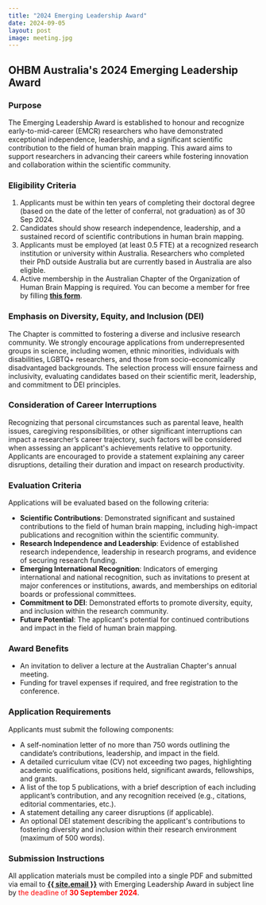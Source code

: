 ```yaml
---
title: "2024 Emerging Leadership Award"
date: 2024-09-05
layout: post
image: meeting.jpg
---
```



<h2 class="text-primary">
    <i class="fa-solid fa-award"></i> OHBM Australia's 2024 Emerging Leadership Award
</h2>


<h3 class="text-primary">
    <i class="fa-solid fa-circle-info"></i> Purpose
</h3>

The Emerging Leadership Award is established to honour and recognize early-to-mid-career (EMCR) researchers who have demonstrated exceptional independence, leadership, and a significant scientific contribution to the field of human brain mapping. This award aims to support researchers in advancing their careers while fostering innovation and collaboration within the scientific community.


<h3 class="text-primary">
    <i class="fa-solid fa-circle-check"></i> Eligibility Criteria
</h3>

1. Applicants must be within ten years of completing their doctoral degree (based on the date of the letter of conferral, not graduation) as of 30 Sep 2024.
2. Candidates should show research independence, leadership, and a sustained record of scientific contributions in human brain mapping.
3. Applicants must be employed (at least 0.5 FTE) at a recognized research institution or university within Australia. Researchers who completed their PhD outside Australia but are currently based in Australia are also eligible.
4. Active membership in the Australian Chapter of the Organization of Human Brain Mapping is required. You can become a member for free by filling [**this form**](https://docs.google.com/forms/d/e/1FAIpQLSe-7hOgdWB0sMSFNMZ73SJAOtrvaxEBjzg0EGiBoJorPyxWjg/viewform).


<h3 class="text-primary">
    <i class="fa-solid fa-users-viewfinder"></i> Emphasis on Diversity, Equity, and Inclusion (DEI)
</h3>

The Chapter is committed to fostering a diverse and inclusive research community. We strongly encourage applications from underrepresented groups in science, including women, ethnic minorities, individuals with disabilities, LGBTQ+ researchers, and those from socio-economically disadvantaged backgrounds. The selection process will ensure fairness and inclusivity, evaluating candidates based on their scientific merit, leadership, and commitment to DEI principles.


<h3 class="text-primary">
    <i class="fa-solid fa-business-time"></i> Consideration of Career Interruptions
</h3>

Recognizing that personal circumstances such as parental leave, health issues, caregiving responsibilities, or other significant interruptions can impact a researcher’s career trajectory, such factors will be considered when assessing an applicant's achievements relative to opportunity. Applicants are encouraged to provide a statement explaining any career disruptions, detailing their duration and impact on research productivity.


<h3 class="text-primary">
    <i class="fa-solid fa-magnifying-glass-chart"></i> Evaluation Criteria
</h3>

Applications will be evaluated based on the following criteria:

- **Scientific Contributions**: Demonstrated significant and sustained contributions to the field of human brain mapping, including high-impact publications and recognition within the scientific community.
- **Research Independence and Leadership**: Evidence of established research independence, leadership in research programs, and evidence of securing research funding.
- **Emerging International Recognition**: Indicators of emerging international and national recognition, such as invitations to present at major conferences or institutions, awards, and memberships on editorial boards or professional committees.
- **Commitment to DEI**: Demonstrated efforts to promote diversity, equity, and inclusion within the research community.
- **Future Potential**: The applicant's potential for continued contributions and impact in the field of human brain mapping.


<h3 class="text-primary">
    <i class="fa-solid fa-trophy"></i> Award Benefits
</h3>

- An invitation to deliver a lecture at the Australian Chapter's annual meeting.
- Funding for travel expenses if required, and free registration to the conference.


<h3 class="text-primary">
    <i class="fa-solid fa-circle-exclamation"></i> Application Requirements
</h3>

Applicants must submit the following components:

- A self-nomination letter of no more than 750 words outlining the candidate’s contributions, leadership, and impact in the field.
- A detailed curriculum vitae (CV) not exceeding two pages, highlighting academic qualifications, positions held, significant awards, fellowships, and grants.
- A list of the top 5 publications, with a brief description of each including applicant’s contribution, and any recognition received (e.g., citations, editorial commentaries, etc.).
- A statement detailing any career disruptions (if applicable).
- An optional DEI statement describing the applicant's contributions to fostering diversity and inclusion within their research environment (maximum of 500 words).

<h3 class="text-primary">
    <i class="fa-solid fa-file-signature"></i> Submission Instructions
</h3>

All application materials must be compiled into a single PDF and submitted via email to **<a href="mailto:{{ site.email }}">{{ site.email }}</a>** with Emerging Leadership Award in subject line by<span style="color: red;"> the deadline of **30 September 2024**</span>.
